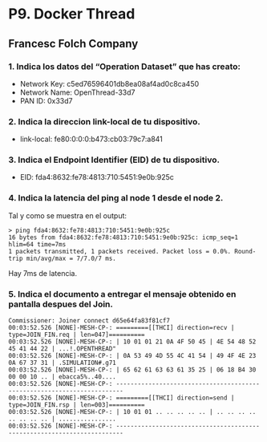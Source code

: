 # P9. Docker Thread
## Francesc Folch Company

### 1. Indica los datos del “Operation Dataset” que has creato:
- Network Key: c5ed76596401db8ea08af4ad0c8ca450
- Network Name: OpenThread-33d7
- PAN ID: 0x33d7


### 2. Indica la direccion link-local de tu dispositivo.
- link-local: fe80:0:0:0:b473:cb03:79c7:a841

### 3. Indica el Endpoint Identifier (EID) de tu dispositivo.
- EID: fda4:8632:fe78:4813:710:5451:9e0b:925c

### 4. Indica la latencia del ping al node 1 desde el node 2.

Tal y como se muestra en el output:

```
> ping fda4:8632:fe78:4813:710:5451:9e0b:925c
16 bytes from fda4:8632:fe78:4813:710:5451:9e0b:925c: icmp_seq=1 hlim=64 time=7ms
1 packets transmitted, 1 packets received. Packet loss = 0.0%. Round-trip min/avg/max = 7/7.0/7 ms.
```

Hay 7ms de latencia.

### 5. Indica el documento a entregar el mensaje obtenido en pantalla despues del Join.

```
Commissioner: Joiner connect d65e64fa83f81cf7
00:03:52.526 [NONE]-MESH-CP-: =========[[THCI] direction=recv | type=JOIN_FIN.req | len=047]==========
00:03:52.526 [NONE]-MESH-CP-: | 10 01 01 21 0A 4F 50 45 | 4E 54 48 52 45 41 44 22 | ...!.OPENTHREAD"
00:03:52.526 [NONE]-MESH-CP-: | 0A 53 49 4D 55 4C 41 54 | 49 4F 4E 23 0A 67 37 31 | .SIMULATION#.g71
00:03:52.526 [NONE]-MESH-CP-: | 65 62 61 63 63 61 35 25 | 06 18 B4 30 00 00 10 .. | ebacca5%..40....
00:03:52.526 [NONE]-MESH-CP-: ------------------------------------------------------------------------
00:03:52.526 [NONE]-MESH-CP-: =========[[THCI] direction=send | type=JOIN_FIN.rsp | len=003]==========
00:03:52.526 [NONE]-MESH-CP-: | 10 01 01 .. .. .. .. .. | .. .. .. .. .. .. .. .. | ................
00:03:52.526 [NONE]-MESH-CP-: ------------------------------------------------------------------------
```


